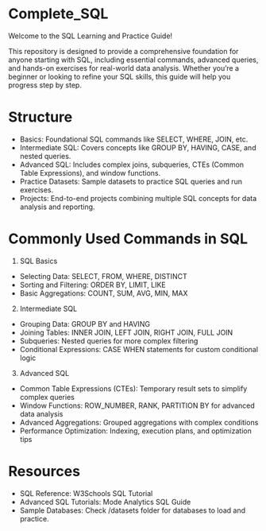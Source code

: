 # Complete_SQL

Welcome to the SQL Learning and Practice Guide! 

This repository is designed to provide a comprehensive foundation for anyone starting with SQL, including essential commands, advanced queries, and hands-on exercises for real-world data analysis. 
Whether you’re a beginner or looking to refine your SQL skills, this guide will help you progress step by step.


# Structure

* Basics: Foundational SQL commands like SELECT, WHERE, JOIN, etc.
* Intermediate SQL: Covers concepts like GROUP BY, HAVING, CASE, and nested queries.
* Advanced SQL: Includes complex joins, subqueries, CTEs (Common Table Expressions), and window functions.
* Practice Datasets: Sample datasets to practice SQL queries and run exercises.
* Projects: End-to-end projects combining multiple SQL concepts for data analysis and reporting.

# Commonly Used Commands in SQL


1. SQL Basics

* Selecting Data: SELECT, FROM, WHERE, DISTINCT
* Sorting and Filtering: ORDER BY, LIMIT, LIKE
* Basic Aggregations: COUNT, SUM, AVG, MIN, MAX

2. Intermediate SQL

* Grouping Data: GROUP BY and HAVING
* Joining Tables: INNER JOIN, LEFT JOIN, RIGHT JOIN, FULL JOIN
* Subqueries: Nested queries for more complex filtering
* Conditional Expressions: CASE WHEN statements for custom conditional logic

3. Advanced SQL

* Common Table Expressions (CTEs): Temporary result sets to simplify complex queries
* Window Functions: ROW_NUMBER, RANK, PARTITION BY for advanced data analysis
* Advanced Aggregations: Grouped aggregations with complex conditions
* Performance Optimization: Indexing, execution plans, and optimization tips


# Resources

* SQL Reference: W3Schools SQL Tutorial
* Advanced SQL Tutorials: Mode Analytics SQL Guide
* Sample Databases: Check /datasets folder for databases to load and practice.
